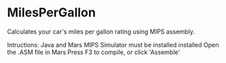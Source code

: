 # MilesPerGallon
Calculates your car's miles per gallon rating using MIPS assembly.

Intructions:
    Java and Mars MIPS Simulator must be installed installed
    Open the .ASM file in Mars
    Press F3 to compile, or click 'Assemble'
